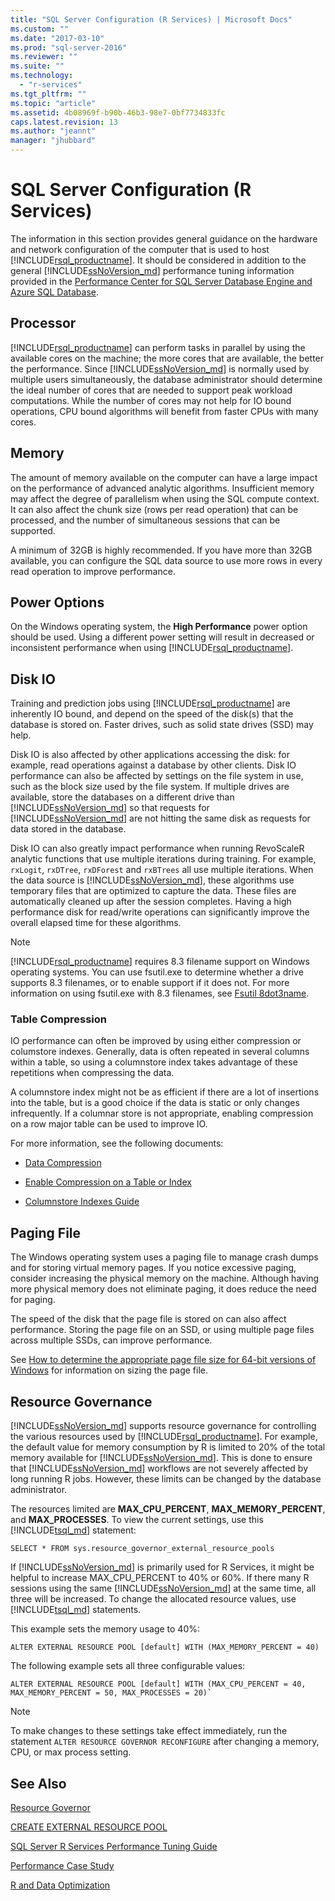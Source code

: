 ```yaml
---
title: "SQL Server Configuration (R Services) | Microsoft Docs"
ms.custom: ""
ms.date: "2017-03-10"
ms.prod: "sql-server-2016"
ms.reviewer: ""
ms.suite: ""
ms.technology: 
  - "r-services"
ms.tgt_pltfrm: ""
ms.topic: "article"
ms.assetid: 4b08969f-b90b-46b3-98e7-0bf7734833fc
caps.latest.revision: 13
ms.author: "jeannt"
manager: "jhubbard"
---
```

# SQL Server Configuration (R Services)
The information in this section provides general guidance on the hardware and network configuration of the computer that is used to host [!INCLUDE[rsql_productname](../../advanced-analytics/r-services/includes/rsql-productname-md.md)]. It should be considered in addition to the general [!INCLUDE[ssNoVersion_md](../../advanced-analytics/r-services/includes/ssnoversion-md.md)] performance tuning information provided in the [Performance Center for SQL Server Database Engine and Azure SQL Database](../../relational-databases/security/security-center-for-sql-server-database-engine-and-azure-sql-database.md).

## Processor

[!INCLUDE[rsql_productname](../../advanced-analytics/r-services/includes/rsql-productname-md.md)] can perform tasks in parallel by using the available cores on the machine; the more cores that are available, the better the performance. Since [!INCLUDE[ssNoVersion_md](../../advanced-analytics/r-services/includes/ssnoversion-md.md)] is normally used by multiple users simultaneously, the database administrator should determine the ideal number of cores that are needed to support peak workload computations. While the number of cores may not help for IO bound operations, CPU bound algorithms will benefit from faster CPUs with many cores.

## Memory

The amount of memory available on the computer can have a large impact on the performance of advanced analytic algorithms. Insufficient memory may affect the degree of parallelism when using the SQL compute context. It can also affect the chunk size (rows per read operation) that can be processed, and the number of simultaneous sessions that can be supported.

A minimum of 32GB is highly recommended. If you have more than 32GB available, you can configure the SQL data source to use more rows in every read operation to improve performance.

## Power Options

On the Windows operating system, the __High Performance__ power option should be used. Using a different power setting will result in decreased or inconsistent performance when using [!INCLUDE[rsql_productname](../../advanced-analytics/r-services/includes/rsql-productname-md.md)].

## Disk IO

Training and prediction jobs using [!INCLUDE[rsql_productname](../../advanced-analytics/r-services/includes/rsql-productname-md.md)] are inherently IO bound, and depend on the speed of the disk(s) that the database is stored on. Faster drives, such as solid state drives (SSD) may help. 

Disk IO is also affected by other applications accessing the disk: for example, read operations against a database by other clients. Disk IO performance can also be affected by settings on the file system in use, such as the block size used by the file system. If multiple drives are available, store the databases on a different drive than [!INCLUDE[ssNoVersion_md](../../advanced-analytics/r-services/includes/ssnoversion-md.md)] so that requests for [!INCLUDE[ssNoVersion_md](../../advanced-analytics/r-services/includes/ssnoversion-md.md)] are not hitting the same disk as requests for data stored in the database.

Disk IO can also greatly impact performance when running RevoScaleR analytic functions that use multiple iterations during training. For example, `rxLogit`, `rxDTree`, `rxDForest` and `rxBTrees` all use multiple iterations. When the data source is [!INCLUDE[ssNoVersion_md](../../advanced-analytics/r-services/includes/ssnoversion-md.md)], these algorithms use temporary files that are optimized to capture the data. These files are automatically cleaned up after the session completes. Having a high performance disk for read/write operations can significantly improve the overall elapsed time for these algorithms.

> [!NOTE]
> [!INCLUDE[rsql_productname](../../advanced-analytics/r-services/includes/rsql-productname-md.md)] requires 8.3 filename support on Windows operating systems. You can use fsutil.exe to determine whether a drive supports 8.3 filenames, or to enable support if it does not. For more information on using fsutil.exe with 8.3 filenames, see [Fsutil 8dot3name](https://technet.microsoft.com/library/ff621566(v=ws.11).aspx).

### Table Compression

IO performance can often be improved by using either compression or columstore indexes. Generally, data is often repeated in several columns within a table, so using a columnstore index takes advantage of these repetitions when compressing the data.

A columnstore index might not be as efficient if there are a lot of insertions into the table, but is a good choice if the data is static or only changes infrequently. If a columnar store is not appropriate, enabling compression on a row major table can be used to improve IO.

For more information, see the following documents:

* [Data Compression](../../relational-databases/data-compression/data-compression.md)

* [Enable Compression on a Table or Index](../../relational-databases/data-compression/enable-compression-on-a-table-or-index.md)

* [Columnstore Indexes Guide](https://msdn.microsoft.com/library/gg492088.aspx)

## Paging File

The Windows operating system uses a paging file to manage crash dumps and for storing virtual memory pages. If you notice excessive paging, consider increasing the physical memory on the machine. Although having more physical memory does not eliminate paging, it does reduce the need for paging.

The speed of the disk that the page file is stored on can also affect performance. Storing the page file on an SSD, or using multiple page files across multiple SSDs, can improve performance.

See [How to determine the appropriate page file size for 64-bit versions of Windows](https://support.microsoft.com/en-us/kb/2860880) for information on sizing the page file.

## Resource Governance

[!INCLUDE[ssNoVersion_md](../../advanced-analytics/r-services/includes/ssnoversion-md.md)] supports resource governance for controlling the various resources used by [!INCLUDE[rsql_productname](../../advanced-analytics/r-services/includes/rsql-productname-md.md)]. For example, the default value for memory consumption by R is limited to 20% of the total memory available for [!INCLUDE[ssNoVersion_md](../../advanced-analytics/r-services/includes/ssnoversion-md.md)]. This is done to ensure that [!INCLUDE[ssNoVersion_md](../../advanced-analytics/r-services/includes/ssnoversion-md.md)] workflows are not severely affected by long running R jobs. However, these limits can be changed by the database administrator. 

The resources limited are __MAX_CPU_PERCENT__, __MAX_MEMORY_PERCENT__, and __MAX_PROCESSES__. To view the current settings, use this [!INCLUDE[tsql_md](../../advanced-analytics/r-services/includes/tsql-md.md)] statement:

```T-SQL
SELECT * FROM sys.resource_governor_external_resource_pools
``` 

If [!INCLUDE[ssNoVersion_md](../../advanced-analytics/r-services/includes/ssnoversion-md.md)] is primarily used for R Services, it might be helpful to increase MAX_CPU_PERCENT to 40% or 60%. If there many R sessions using the same [!INCLUDE[ssNoVersion_md](../../advanced-analytics/r-services/includes/ssnoversion-md.md)] at the same time, all three will be increased. To change the allocated resource values, use [!INCLUDE[tsql_md](../../advanced-analytics/r-services/includes/tsql-md.md)] statements. 

This example sets the memory usage to 40%:

```T-SQL
ALTER EXTERNAL RESOURCE POOL [default] WITH (MAX_MEMORY_PERCENT = 40)
```
The following example sets all three configurable values:
```T-SQL
ALTER EXTERNAL RESOURCE POOL [default] WITH (MAX_CPU_PERCENT = 40, MAX_MEMORY_PERCENT = 50, MAX_PROCESSES = 20)`
``` 

> [!NOTE]
> To make changes to these settings take effect immediately, run the statement `ALTER RESOURCE GOVERNOR RECONFIGURE` after changing a memory, CPU, or max process setting. 

## See Also
[Resource Governor](../../relational-databases/resource-governor/resource-governor.md)

[CREATE EXTERNAL RESOURCE POOL](../../t-sql/statements/create-external-resource-pool-transact-sql.md)

 [SQL Server R Services Performance Tuning Guide](../../advanced-analytics/r-services/sql-server-r-services-performance-tuning.md)
 
 
 [Performance Case Study](../../advanced-analytics/r-services/performance-case-study-r-services.md)
 
 [R and Data Optimization](../../advanced-analytics/r-services/r-and-data-optimization-r-services.md)
